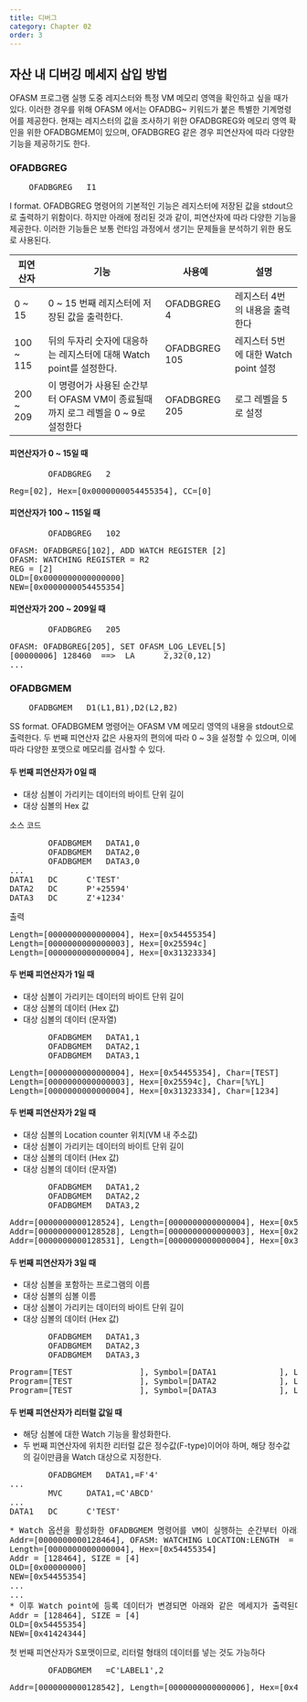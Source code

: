 ```yaml
---
title: 디버그
category: Chapter 02
order: 3
---
```


## 자산 내 디버깅 메세지 삽입 방법

OFASM 프로그램 실행 도중 레지스터와 특정 VM 메모리 영역을 확인하고 싶을 때가 있다. 이러한 경우를 위해 OFASM 에서는 OFADBG~ 키워드가 붙은 특별한 기계명령어를 제공한다. 현재는 레지스터의 값을 조사하기 위한 OFADBGREG와 메모리 영역 확인을 위한 OFADBGMEM이 있으며, OFADBGREG 같은 경우 피연산자에 따라 다양한 기능을 제공하기도 한다.

### OFADBGREG

<pre>
    OFADBGREG   I1
</pre>

I format. OFADBGREG 명령어의 기본적인 기능은 레지스터에 저장된 값을 stdout으로 출력하기 위함이다. 하지만 아래에 정리된 것과 같이, 피연산자에 따라 다양한 기능을 제공한다. 이러한 기능들은 보통 런타임 과정에서 생기는 문제들을 분석하기 위한 용도로 사용된다.

|피연산자   |기능       | 사용예    | 설명      |
| ---       | ---       | ---       | ---       |
| 0 ~ 15    | 0 ~ 15 번째 레지스터에 저장된 값을 출력한다.                          | OFADBGREG   4     | 레지스터 4번의 내용을 출력한다    |
| 100 ~ 115 | 뒤의 두자리 숫자에 대응하는 레지스터에 대해 Watch point를 설정한다.   | OFADBGREG    105  | 레지스터 5번에 대한 Watch point 설정 | 
| 200 ~ 209 | 이 명령어가 사용된 순간부터 OFASM VM이 종료될때까지 로그 레벨을 0 ~ 9로 설정한다  | OFADBGREG   205   | 로그 레벨을 5로 설정 |

#### 피연산자가 0 ~ 15일 때

<pre>
        OFADBGREG   2
</pre>

<pre>
Reg=[02], Hex=[0x0000000054455354], CC=[0]
</pre>

#### 피연산자가 100 ~ 115일 때

<pre>
        OFADBGREG   102
</pre>

<pre>
OFASM: OFADBGREG[102], ADD WATCH REGISTER [2]
OFASM: WATCHING REGISTER = R2
REG = [2]
OLD=[0x0000000000000000]
NEW=[0x0000000054455354]
</pre>

#### 피연산자가 200 ~ 209일 때

<pre>
        OFADBGREG   205
</pre>

<pre>
OFASM: OFADBGREG[205], SET OFASM_LOG_LEVEL[5]
[00000006] 128460  ==>  LA      2,32(0,12)
...
</pre>

### OFADBGMEM

<pre>
    OFADBGMEM   D1(L1,B1),D2(L2,B2)
</pre>

SS format. OFADBGMEM 명령어는 OFASM VM 메모리 영역의 내용을 stdout으로 출력한다. 두 번째 피연산자 값은 사용자의 편의에 따라 0 ~ 3을 설정할 수 있으며, 이에 따라 다양한 포맷으로 메모리를 검사할 수 있다.

#### 두 번째 피연산자가 0일 때

* 대상 심볼이 가리키는 데이터의 바이트 단위 길이
* 대상 심볼의 Hex 값

소스 코드
<pre>
        OFADBGMEM   DATA1,0
        OFADBGMEM   DATA2,0
        OFADBGMEM   DATA3,0
...
DATA1   DC      C'TEST'
DATA2   DC      P'+25594'
DATA3   DC      Z'+1234'
</pre>

출력
<pre>
Length=[0000000000000004], Hex=[0x54455354]
Length=[0000000000000003], Hex=[0x25594c]
Length=[0000000000000004], Hex=[0x31323334]
</pre>

#### 두 번째 피연산자가 1일 때

* 대상 심볼이 가리키는 데이터의 바이트 단위 길이
* 대상 심볼의 데이터 (Hex 값)
* 대상 심볼의 데이터 (문자열)

<pre>
        OFADBGMEM   DATA1,1
        OFADBGMEM   DATA2,1
        OFADBGMEM   DATA3,1
</pre>

<pre>
Length=[0000000000000004], Hex=[0x54455354], Char=[TEST]
Length=[0000000000000003], Hex=[0x25594c], Char=[%YL]
Length=[0000000000000004], Hex=[0x31323334], Char=[1234]
</pre>

#### 두 번째 피연산자가 2일 때

* 대상 심볼의 Location counter 위치(VM 내 주소값)
* 대상 심볼이 가리키는 데이터의 바이트 단위 길이
* 대상 심볼의 데이터 (Hex 값)
* 대상 심볼의 데이터 (문자열)

<pre>
        OFADBGMEM   DATA1,2
        OFADBGMEM   DATA2,2
        OFADBGMEM   DATA3,2
</pre>

<pre>
Addr=[0000000000128524], Length=[0000000000000004], Hex=[0x54455354], Char=[TEST]
Addr=[0000000000128528], Length=[0000000000000003], Hex=[0x25594c], Char=[%YL]
Addr=[0000000000128531], Length=[0000000000000004], Hex=[0x31323334], Char=[1234]
</pre>

#### 두 번째 피연산자가 3일 때

* 대상 심볼을 포함하는 프로그램의 이름
* 대상 심볼의 심볼 이름
* 대상 심볼이 가리키는 데이터의 바이트 단위 길이
* 대상 심볼의 데이터 (Hex 값)

<pre>
        OFADBGMEM   DATA1,3
        OFADBGMEM   DATA2,3
        OFADBGMEM   DATA3,3
</pre>

<pre>
Program=[TEST              ], Symbol=[DATA1             ], Length=[0000000000000004], Hex=[0x54455354]
Program=[TEST              ], Symbol=[DATA2             ], Length=[0000000000000003], Hex=[0x25594c]
Program=[TEST              ], Symbol=[DATA3             ], Length=[0000000000000004], Hex=[0x31323334]
</pre>

#### 두 번째 피연산자가 리터럴 값일 때

* 해당 심볼에 대한 Watch 기능을 활성화한다. 
* 두 번째 피연산자에 위치한 리터럴 값은 정수값(F-type)이어야 하며, 해당 정수값의 길이만큼을 Watch 대상으로 지정한다.

<pre>
        OFADBGMEM   DATA1,=F'4'
...
        MVC     DATA1,=C'ABCD'
...
DATA1   DC      C'TEST'
</pre>

<pre>
* Watch 옵션을 활성화한 OFADBGMEM 명령어를 VM이 실행하는 순간부터 아래와 같은 메세지가 출력된다.
Addr=[0000000000128464], OFASM: WATCHING LOCATION:LENGTH  = 128464:4
Length=[0000000000000004], Hex=[0x54455354]
Addr = [128464], SIZE = [4]
OLD=[0x00000000]
NEW=[0x54455354]
...
...
* 이후 Watch point에 등록 데이터가 변경되면 아래와 같은 메세지가 출력된다.
Addr = [128464], SIZE = [4]
OLD=[0x54455354]
NEW=[0x41424344]
</pre>

첫 번째 피연산자가 S포맷이므로, 리터럴 형태의 데이터를 넣는 것도 가능하다
<pre>
        OFADBGMEM   =C'LABEL1',2
</pre>

<pre>
Addr=[0000000000128542], Length=[0000000000000006], Hex=[0x4c4142454c31], Char=[LABEL1]
</pre>